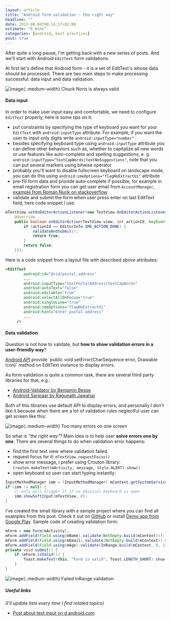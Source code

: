 ```yaml
---
layout: article
title: "Android form validation - the right way"
headline: ""
date: 2013-08-04T00:14:17+02:00
estimate: "5 mins"
categories: [android, best practices]
post: true
---
```


After quite a long pause, I'm getting back with a new series of posts. And we'll start with Android `EditText` form validations.

At first let's define that Android form - it is a set of EditText's whose data should be processed. There are two main steps to make processing successful: data input and data validation.

![image]({{site.baseurl}}/img/posts/android-form-validation-right-way/z-validations-valid-form.png){:.medium-width}
Chuck Noris is always valid


#### Data input

In order to make user input easy and comfortable, we need to configure `EditText` properly, here is some tips on it:

- put constraints by specifying the type of keyboard you want for your `EditText` with `android:inputType` attribute. For example, if you want the user to input only digits write `android:inputType="number"`
- besides specifying keyboard type using `android:inputType` attribute you can define other behaviors such as, whether to capitalize all new words or use features like auto-complete and spelling suggestions, e. g.  `android:inputType="textCapWords|textNoSuggestions"`, note that you can put several markers using bitwise operator
- probably you'll want to disable fullscreen keyboard on landscape mode, you can do this using `android:imeOptions="flagNoExtractUi"` attribute
- pre-fill form data and provide auto-complete if possible, for example in email registration form you can get user email from `AccountManager`, [example from Roman Nurik on stackoverflow](http://stackoverflow.com/a/2175688/731775)
- validate and submit the form when user press enter on last EditText field, here code snippet I use:

```java
mTextView.setOnEditorActionListener(new TextView.OnEditorActionListener() {
    @Override
    public boolean onEditorAction(TextView view, int actionId, KeyEvent event) {
        if (actionId == EditorInfo.IME_ACTION_DONE) {
            validateAndSubmit();
            return true;
        }
        return false;
    }});
```

Here is a code snippet from a layout file with described above attributes:

```xml
<EditText
        android:id="@+id/postal_address"
        ...
        android:inputType="textPostalAddress|textCapWords"
        android:autoText="false"
        android:editable="true"
        android:selectAllOnFocus="true"
        android:singleLine="true"
        android:imeOptions="flagNoExtractUi"
        android:hint="Enter postal address"
        ...
     />
```


#### Data validation

Question is not how to validate, but **how to show validation errors in a user-friendly way**?

[Android API](http://developer.android.com/reference/android/widget/TextView.html#setError(java.lang.CharSequence)) provide `public void setError(CharSequence error, Drawable icon)` method on EditText instance to display errors.

As form validation is quite a common task, there are several third party libraries for that, e.g.:

- [Android-Validator by Benjamin Besse](https://github.com/throrin19/Android-Validator)
- [Android Saripaar by Ragunath Jawahar](https://github.com/ragunathjawahar/android-saripaar)

Both of this libraries use default API to display errors, and personally I don't like it because when there are a lot of validation rules neglectful user can get screen like this:


![image]({{site.baseurl}}/img/posts/android-form-validation-right-way/z-validations-bad-example.png){:.medium-width}
Too many errors on one screen


So what is *"the right way"*? Main idea is to help user **solve errors one by one**. There are several things to do when validation error happens:

- find the first text view where validation failed
- request focus for it: `mTextView.requestFocus()`
- show error message, I prefer using Crouton library: `Crouton.makeText(mActivity, message, Style.ALERT).show()`
- open keyboard so user can start typing instantly:

```java
InputMethodManager imm = (InputMethodManager) mContext.getSystemService(Context.INPUT_METHOD_SERVICE);
if (imm != null) {
    // only will trigger it if no physical keyboard is open
    imm.showSoftInput(mTextView, 0);
}
```

I've created the small library with a sample project where you can find all examples from this post. Check it out on [GitHub](https://github.com/zasadnyy/z-validations) or install [Demo app from Google Play](https://play.google.com/store/apps/details?id=ua.org.zasadnyy.sample.zvalidations). Sample code of creating validation form:

```java
mForm = new Form(mActivity);
mForm.addField(Field.using(mName).validate(NotEmpty.build(mContext)));
mForm.addField(Field.using(mEmail).validate(NotEmpty.build(mContext)).validate(IsEmail.build(mContext)));
mForm.addField(Field.using(mAge).validate(InRange.build(mContext, 0, 120)));
private void submit() {
    if (mForm.isValid()) {
        Toast.makeText(this, "Form is valid", Toast.LENGTH_SHORT).show();
    }
}
```

![image]({{site.baseurl}}/img/posts/android-form-validation-right-way/z-validations-not-in-range.png){:.medium-width}
Failed InRange validation


##### Useful links

*(I'll update lists every time I find related topics)*

- [Post about text input on d.android.com](http://developer.android.com/guide/topics/ui/controls/text.html)
